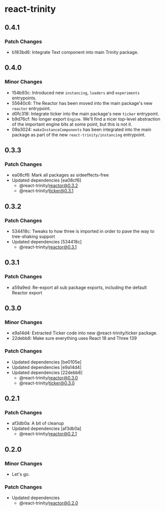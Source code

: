 # react-trinity

## 0.4.1

### Patch Changes

- b183bd6: Integrate Text component into main Trinity package.

## 0.4.0

### Minor Changes

- 154b93c: Introduced new `instancing`, `loaders` and `experiments` entrypoints.
- 55640c6: The Reactor has been moved into the main package's new `reactor` entrypoint.
- d0fc318: Integrate ticker into the main package's new `ticker` entrypoint.
- b9d76cf: No longer export `Engine`. We'll find a nicer top-level abstraction of the important engine bits at some point, but this is not it.
- 09a3024: `makeInstanceComponents` has been integrated into the main package as part of the new `react-trinity/instancing` entrypoint.

## 0.3.3

### Patch Changes

- ea08cf6: Mark all packages as sideeffects-free
- Updated dependencies [ea08cf6]
  - @react-trinity/reactor@0.3.2
  - @react-trinity/ticker@0.3.1

## 0.3.2

### Patch Changes

- 534418c: Tweaks to how three is imported in order to pave the way to tree-shaking support
- Updated dependencies [534418c]
  - @react-trinity/reactor@0.3.1

## 0.3.1

### Patch Changes

- a59a9ed: Re-export all sub package exports, including the default Reactor export

## 0.3.0

### Minor Changes

- e9a14d4: Extracted Ticker code into new @react-trinity/ticker package.
- 22debb8: Make sure everything uses React 18 and Three 139

### Patch Changes

- Updated dependencies [be0105e]
- Updated dependencies [e9a14d4]
- Updated dependencies [22debb8]
  - @react-trinity/reactor@0.3.0
  - @react-trinity/ticker@0.3.0

## 0.2.1

### Patch Changes

- af3db0a: A bit of cleanup
- Updated dependencies [af3db0a]
  - @react-trinity/reactor@0.2.1

## 0.2.0

### Minor Changes

- Let's go.

### Patch Changes

- Updated dependencies
  - @react-trinity/reactor@0.2.0
